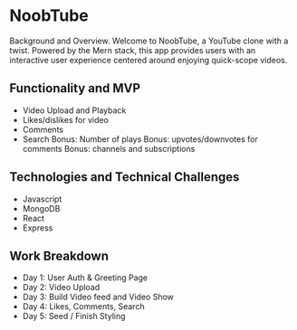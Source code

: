 # NoobTube
Background and Overview. 
Welcome to NoobTube, a YouTube clone with a twist. Powered by the Mern stack, this app provides users with an interactive user experience centered around enjoying quick-scope videos. 

## Functionality and MVP
* Video Upload and Playback
* Likes/dislikes for video
* Comments
* Search
Bonus: Number of plays
Bonus: upvotes/downvotes for comments
Bonus: channels and subscriptions

## Technologies and Technical Challenges 
* Javascript
* MongoDB
* React
* Express

## Work Breakdown
* Day 1: User Auth & Greeting Page
* Day 2: Video Upload
* Day 3: Build Video feed and Video Show
* Day 4: Likes, Comments, Search
* Day 5: Seed / Finish Styling
